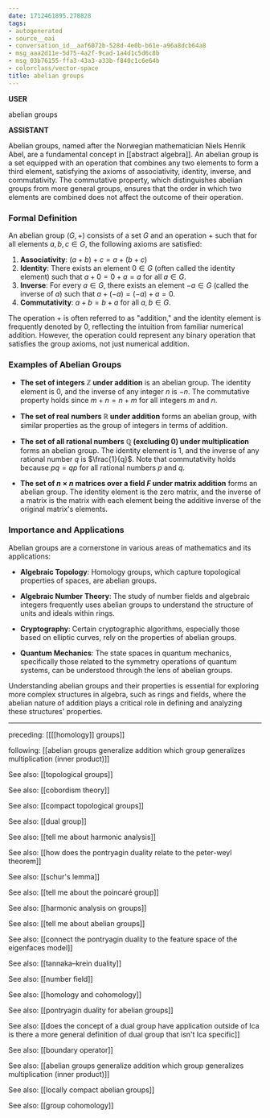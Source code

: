 ```yaml
---
date: 1712461895.278828
tags:
- autogenerated
- source__oai
- conversation_id__aaf6072b-528d-4e0b-b61e-a96a8dcb64a8
- msg_aaa2d11e-5d75-4a2f-9cad-1a4d1c5d6c8b
- msg_03b76155-ffa3-43a3-a33b-f840c1c6e64b
- colorclass/vector-space
title: abelian groups
---
```


**USER**

abelian groups


**ASSISTANT**

Abelian groups, named after the Norwegian mathematician Niels Henrik Abel, are a fundamental concept in [[abstract algebra]]. An abelian group is a set equipped with an operation that combines any two elements to form a third element, satisfying the axioms of associativity, identity, inverse, and commutativity. The commutative property, which distinguishes abelian groups from more general groups, ensures that the order in which two elements are combined does not affect the outcome of their operation.

### Formal Definition

An abelian group $(G, +)$ consists of a set $G$ and an operation $+$ such that for all elements $a, b, c \in G$, the following axioms are satisfied:

1. **Associativity**: $(a + b) + c = a + (b + c)$
2. **Identity**: There exists an element $0 \in G$ (often called the identity element) such that $a + 0 = 0 + a = a$ for all $a \in G$.
3. **Inverse**: For every $a \in G$, there exists an element $-a \in G$ (called the inverse of $a$) such that $a + (-a) = (-a) + a = 0$.
4. **Commutativity**: $a + b = b + a$ for all $a, b \in G$.

The operation $+$ is often referred to as "addition," and the identity element is frequently denoted by $0$, reflecting the intuition from familiar numerical addition. However, the operation could represent any binary operation that satisfies the group axioms, not just numerical addition.

### Examples of Abelian Groups

- **The set of integers $\mathbb{Z}$ under addition** is an abelian group. The identity element is $0$, and the inverse of any integer $n$ is $-n$. The commutative property holds since $m + n = n + m$ for all integers $m$ and $n$.

- **The set of real numbers $\mathbb{R}$ under addition** forms an abelian group, with similar properties as the group of integers in terms of addition.

- **The set of all rational numbers $\mathbb{Q}$ (excluding $0$) under multiplication** forms an abelian group. The identity element is $1$, and the inverse of any rational number $q$ is $\frac{1}{q}$. Note that commutativity holds because $pq = qp$ for all rational numbers $p$ and $q$.

- **The set of $n \times n$ matrices over a field $F$ under matrix addition** forms an abelian group. The identity element is the zero matrix, and the inverse of a matrix is the matrix with each element being the additive inverse of the original matrix's elements.

### Importance and Applications

Abelian groups are a cornerstone in various areas of mathematics and its applications:

- **Algebraic Topology**: Homology groups, which capture topological properties of spaces, are abelian groups.

- **Algebraic Number Theory**: The study of number fields and algebraic integers frequently uses abelian groups to understand the structure of units and ideals within rings.

- **Cryptography**: Certain cryptographic algorithms, especially those based on elliptic curves, rely on the properties of abelian groups.

- **Quantum Mechanics**: The state spaces in quantum mechanics, specifically those related to the symmetry operations of quantum systems, can be understood through the lens of abelian groups.

Understanding abelian groups and their properties is essential for exploring more complex structures in algebra, such as rings and fields, where the abelian nature of addition plays a critical role in defining and analyzing these structures' properties.


---

preceding: [[[[homology]] groups]]  


following: [[abelian groups generalize addition which group generalizes multiplication (inner  product)]]

See also: [[topological groups]]


See also: [[cobordism theory]]


See also: [[compact topological groups]]


See also: [[dual group]]


See also: [[tell me about harmonic analysis]]


See also: [[how does the pontryagin duality relate to the peter-weyl theorem]]


See also: [[schur's lemma]]


See also: [[tell me about the poincaré group]]


See also: [[harmonic analysis on groups]]


See also: [[tell me about abelian groups]]


See also: [[connect the pontryagin duality to the feature space of the eigenfaces model]]


See also: [[tannaka–krein duality]]


See also: [[number field]]


See also: [[homology and cohomology]]


See also: [[pontryagin duality for abelian groups]]


See also: [[does the concept of a dual group have application outside of lca is there a more general definition of dual group that isn't lca specific]]


See also: [[boundary operator]]


See also: [[abelian groups generalize addition which group generalizes multiplication (inner  product)]]


See also: [[locally compact abelian groups]]


See also: [[group cohomology]]